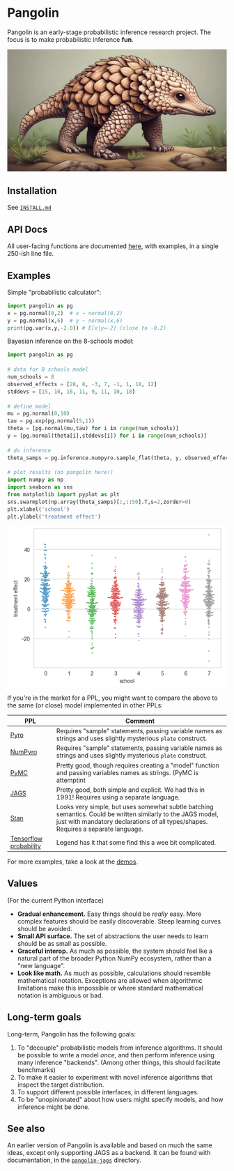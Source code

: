 # Pangolin

Pangolin is an early-stage probabilistic inference research project. The focus is to make probabilistic inference **fun**.

![pangolin](pangolin.jpg)

## Installation

See [`INSTALL.md`](INSTALL.md)

## API Docs

All user-facing functions are documented [here](API.md), with examples, in a single 250-ish line file.

## Examples

Simple "probabilistic calculator":

```python
import pangolin as pg
x = pg.normal(0,2)  # x ~ normal(0,2)
y = pg.normal(x,6)  # y ~ normal(x,6)
print(pg.var(x,y,-2.0)) # E[x|y=-2] (close to -0.2)
```

Bayesian inference on the 8-schools model:

```python
import pangolin as pg

# data for 8 schools model
num_schools = 8
observed_effects = [28, 8, -3, 7, -1, 1, 18, 12]
stddevs = [15, 10, 16, 11, 9, 11, 10, 18]

# define model
mu = pg.normal(0,10)
tau = pg.exp(pg.normal(5,1))
theta = [pg.normal(mu,tau) for i in range(num_schools)]
y = [pg.normal(theta[i],stddevs[i]) for i in range(num_schools)]

# do inference
theta_samps = pg.inference.numpyro.sample_flat(theta, y, observed_effects)

# plot results (no pangolin here!)
import numpy as np
import seaborn as sns
from matplotlib import pyplot as plt
sns.swarmplot(np.array(theta_samps)[:,::50].T,s=2,zorder=0)
plt.xlabel('school')
plt.ylabel('treatment effect')
```

![](8schools_plot.png)

If you're in the market for a PPL, you might want to compare the above to the same (or close) model implemented in other PPLs:


| PPL | Comment                                                                                                                                                                                           |
|---|---------------------------------------------------------------------------------------------------------------------------------------------------------------------------------------------------|
| [Pyro](https://forum.pyro.ai/t/hierarchical-models-and-eight-schools-example/362) | Requires "sample" statements, passing variable names as strings and uses slightly mysterious `plate` construct.                                                                                   |
| [NumPyro](https://github.com/pyro-ppl/numpyro?tab=readme-ov-file#a-simple-example---8-schools) | Requires "sample" statements, passing variable names as strings and uses slightly mysterious `plate` construct.                                                                                   |
| [PyMC](https://github.com/stan-dev/posteriordb/issues/117#issuecomment-567552694) | Pretty good, though requires creating a "model" function and passing variables names as strings. (PyMC is attemptint                                                                              | 
| [JAGS](https://rstudio-pubs-static.s3.amazonaws.com/15236_9bc0cd0966924b139c5162d7d61a2436.html)  | Pretty good, both simple and explicit. We had this in 1991! Requires using a separate language.                                                                                                  |
| [Stan](https://www.maths.usyd.edu.au/u/jormerod/Workshop/Example1/Example1.html#:~:text=school_model3)  | Looks very simple, but uses somewhat subtle batching semantics. Could be written similarly to the JAGS model, just with mandatory declarations of all types/shapes. Requires a separate language. |
| [Tensorflow probability](https://www.tensorflow.org/probability/examples/Eight_Schools) | Legend has it that some find this a wee bit complicated.                                                                                                                                          |

For more examples, take a look at the [demos](demos/).

## Values

(For the current Python interface)

* **Gradual enhancement.** Easy things should be *really* easy. More complex features should be easily discoverable. Steep learning curves should be avoided.
* **Small API surface.** The set of abstractions the user needs to learn should be as small as possible.
* **Graceful interop.** As much as possible, the system should feel lke a natural part of the broader Python NumPy ecosystem, rather than a "new language".
* **Look like math.** As much as possible, calculations should resemble mathematical notation. Exceptions are allowed when algorithmic limitations make this impossible or where standard mathematical notation is ambiguous or bad.

## Long-term goals

Long-term, Pangolin has the following goals:

1. To "decouple" probabilistic models from inference algorithms. It should be possible to write a model *once*, and then perform inference using many inference "backends". (Among other things, this should facilitate benchmarks)
2. To make it easier to experiment with novel inference algorithms that inspect the target distribution. 
3. To support different possible interfaces, in different languages.
4. To be "unopinionated" about how users might specify models, and how inference might be done.


## See also

An earlier version of Pangolin is available and based on much the same ideas, except only supporting JAGS as a backend. It can be found with documentation, in the 
[`pangolin-jags`](pangolin-jags) directory.

